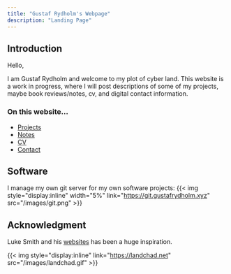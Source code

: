 ```yaml
---
title: "Gustaf Rydholm's Webpage"
description: "Landing Page"
---
```


## Introduction

Hello,

I am Gustaf Rydholm and welcome to my plot of cyber land. This website is a
work in progress, where I will post descriptions of some of my projects, maybe
book reviews/notes, cv, and digital contact information.

### On this website...

- [Projects](/projects)
- [Notes](/notes)
- [CV](/cv)
- [Contact](/contact)

## Software

I manage my own git server for my own software projects: {{< img style="display:inline" width="5%" link="https://git.gustafrydholm.xyz" src="/images/git.png" >}}

## Acknowledgment

Luke Smith and his [websites](https://lukesmith.xyz/) has been a huge inspiration.

{{< img style="display:inline" link="https://landchad.net" src="/images/landchad.gif" >}}
